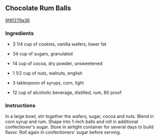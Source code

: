 ## Chocolate Rum Balls

[9f6f279a36](http://www.food.com/recipe/chocolate-rum-balls-63557)

### Ingredients

 - 3 1/4 cup of cookies, vanilla wafers, lower fat

 - 34 cup of sugars, granulated

 - 14 cup of cocoa, dry powder, unsweetened

 - 1 1/2 cup of nuts, walnuts, english

 - 3 tablespoon of syrups, corn, light

 - 12 cup of alcoholic beverage, distilled, rum, 80 proof

### Instructions

In a large bowl, stir together the wafers, sugar, cocoa and nuts. Blend in corn syrup and rum. Shape into 1-inch balls and roll in additional confectioner's sugar. Store in airtight container for several days to build flavor. Roll again in confectioners' sugar before serving.